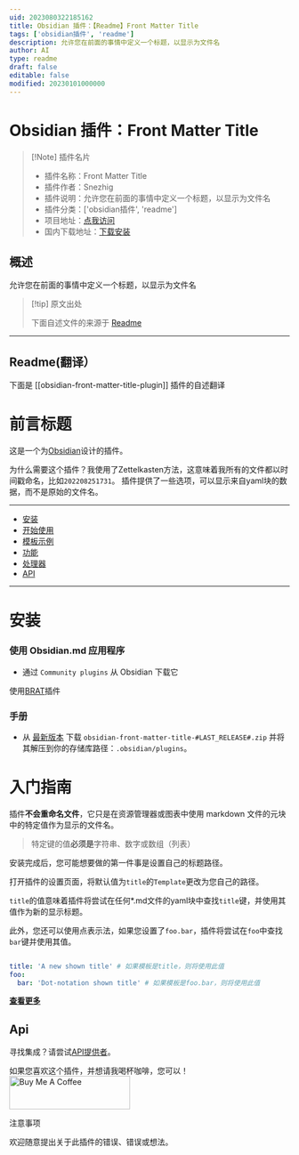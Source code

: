 ```yaml
---
uid: 2023080322185162
title: Obsidian 插件：【Readme】Front Matter Title
tags: ['obsidian插件', 'readme']
description: 允许您在前面的事情中定义一个标题，以显示为文件名
author: AI
type: readme
draft: false
editable: false
modified: 20230101000000
---
```


# Obsidian 插件：Front Matter Title

> [!Note] 插件名片
> - 插件名称：Front Matter Title
> - 插件作者：Snezhig
> - 插件说明：允许您在前面的事情中定义一个标题，以显示为文件名
> - 插件分类：['obsidian插件', 'readme']
> - 项目地址：[点我访问](https://github.com/snezhig/obsidian-front-matter-title)
> - 国内下载地址：[下载安装](https://pkmer.cn/products/plugin/pluginMarket/?obsidian-front-matter-title-plugin)

## 概述

允许您在前面的事情中定义一个标题，以显示为文件名



> [!tip] 原文出处
> 
>下面自述文件的来源于 [Readme](https://ghproxy.net/https://raw.githubusercontent.com/snezhig/obsidian-front-matter-title/master/README.md)
> 

---

## Readme(翻译）

下面是 [[obsidian-front-matter-title-plugin]] 插件的自述翻译


# 前言标题

这是一个为[Obsidian](https://obsidian.md)设计的插件。

为什么需要这个插件？我使用了Zettelkasten方法，这意味着我所有的文件都以时间戳命名，比如`202208251731`。
插件提供了一些选项，可以显示来自yaml块的数据，而不是原始的文件名。

---

- [安装](#installation)
- [开始使用](#get-started)
- [模板示例](./docs/TemplateExamples.md)
- [功能](./docs/Features.md)
- [处理器](./docs/Processor.md)
- [API](#api)

---

# 安装

### 使用 Obsidian.md 应用程序

* 通过 `Community plugins` 从 Obsidian 下载它

使用[BRAT](https://github.com/TfTHacker/obsidian42-brat)插件

### 手册

* 从 [最新版本](https://github.com/Snezhig/obsidian-front-matter-title/releases/latest/) 下载 `obsidian-front-matter-title-#LAST_RELEASE#.zip` 并将其解压到你的存储库路径：`.obsidian/plugins`。

# 入门指南

插件**不会重命名文件**，它只是在资源管理器或图表中使用 markdown 文件的元块中的特定值作为显示的文件名。

> 特定键的值**必须是**字符串、数字或数组（列表）

安装完成后，您可能想要做的第一件事是设置自己的标题路径。

打开插件的设置页面，将默认值为`title`的`Template`更改为您自己的路径。

`title`的值意味着插件将尝试在任何*.md文件的yaml块中查找`title`键，并使用其值作为新的显示标题。

此外，您还可以使用点表示法，如果您设置了`foo.bar`，插件将尝试在`foo`中查找`bar`键并使用其值。

```yaml

title: 'A new shown title' # 如果模板是title，则将使用此值
foo:
  bar: 'Dot-notation shown title' # 如果模板是foo.bar，则将使用此值
```

[**查看更多**](./docs/TemplateExamples.md)

## Api

寻找集成？请尝试[API提供者](https://github.com/Snezhig/front-matter-plguin-api-provider)。

如果您喜欢这个插件，并想请我喝杯咖啡，您可以！
<a href="https://www.buymeacoffee.com/snezhig" target="_blank">
<img src="https://cdn.buymeacoffee.com/buttons/v2/default-violet.png" alt="Buy Me A Coffee" style="height: 60px !important;width: 217px !important;" >
</a>

注意事项

欢迎随意提出关于此插件的错误、错误或想法。



